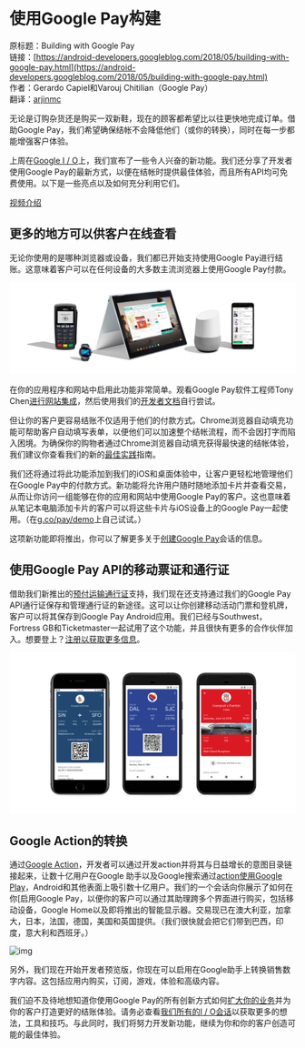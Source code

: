 # 使用Google Pay构建

原标题：Building with Google Pay  
链接：[https://android-developers.googleblog.com/2018/05/building-with-google-pay.html](https://android-developers.googleblog.com/2018/05/building-with-google-pay.html)  
作者：Gerardo Capiel和Varouj Chitilian（Google Pay）  
翻译：[arjinmc](https://github.com/arjinmc)  

无论是订购杂货还是购买一双新鞋，现在的顾客都希望比以往更快地完成订单。借助Google Pay，我们希望确保结帐不会降低他们（或你的转换），同时在每一步都能增强客户体验。

上周在[Google I / O](https://goo.gl/sQxRxX)上，我们宣布了一些令人兴奋的新功能。我们还分享了开发者使用Google Pay的最新方式，以便在结帐时提供最佳体验，而且所有API均可免费使用。以下是一些亮点以及如何充分利用它们。

[视频介绍](https://youtu.be/YT1JfH71k_k)  

## 更多的地方可以供客户在线查看

无论你使用的是哪种浏览器或设备，我们都已开始支持使用Google Pay进行结账。这意味着客户可以在任何设备的大多数主流浏览器上使用Google Pay付款。

![img](../images/2018.5.17.1.jpg)  

在你的应用程序和网站中启用此功能非常简单。观看Google Pay软件工程师Tony Chen[进行网站集成](https://youtu.be/7dUzh2_mC8c?t=11m49s)，然后使用我们的[开发者文档](https://developers.google.com/pay/api/)自行尝试。

但让你的客户更容易结账不仅适用于他们的付款方式。Chrome浏览器自动填充功能可帮助客户自动填写表单，以便他们可以加速整个结帐流程，而不会因打字而陷入困境。为确保你的购物者通过Chrome浏览器自动填充获得最快速的结帐体验，我们建议你查看我们的新的[最佳实践](https://developers.google.com/web/fundamentals/design-and-ux/input/forms/#use_metadata_to_enable_auto-complete)指南。

我们还将通过将此功能添加到我们的iOS和桌面体验中，让客户更轻松地管理他们在Google Pay中的付款方式。新功能将允许用户随时随地添加卡片并查看交易，从而让你访问一组能够在你的应用和网站中使用Google Pay的客户。这也意味着从笔记本电脑添加卡片的客户可以将这些卡片与iOS设备上的Google Pay一起使用。（在[g.co/pay/demo](https://g.co/pay/demo)上自己试试。）

这项新功能即将推出，你可以了解更多关于[创建Google Pay](https://www.youtube.com/watch?v=YT1JfH71k_k&t=0s&list=PLFa7PFwgkjzhHjLCL6kD27ts6mIZpWNJZ&index=1)会话的信息。

## 使用Google Pay API的移动票证和通行证

借助我们新推出的[预付运输通行证](https://blog.google/topics/shopping-payments/google-pays-got-your-transit-ticket/)支持，我们现在还支持通过我们的Google Pay API通行证保存和管理通行证的新途径。这可以让你创建移动活动门票和登机牌，客户可以将其保存到Google Pay Android应用。我们已经与Southwest，Fortress GB和Ticketmaster一起试用了这个功能，并且很快有更多的合作伙伴加入。想要登上？[注册以获取更多信息](https://support.google.com/pay/merchants/contact/interest)。

![img](../images/2018.5.17.2.png)  

## Google Action的转换

通过[Google Action](https://developers.google.com/actions/)，开发者可以通过开发action并将其与日益增长的意图目录链接起来，让数十亿用户在Google 助手以及Google搜索通过[action使用Google Play](https://www.youtube.com/watch?v=XqEkkiAefSc&list=PLFa7PFwgkjzhHjLCL6kD27ts6mIZpWNJZ&index=4&t=5s)，Android和其他表面上吸引数十亿用户。我们的一个会话向你展示了如何在你[启用Google Pay，以便你的客户可以通过其助理跨多个界面进行购买，包括移动设备，Google Home以及即将推出的智能显示器。交易现已在澳大利亚，加拿大，日本，法国，德国，美国和英国提供。（我们很快就会把它们带到巴西，印度，意大利和西班牙。）

![img](../images/2018.5.17.3.gif)  

另外，我们现在开始开发者预览版，你现在可以启用在Google助手上转换销售数字内容。这包括应用内购买，订阅，游戏，体验和高级内容。

我们迫不及待地想知道你使用Google Pay的所有创新方式如何[扩大你的业务](https://pay.google.com/about/business/)并为你的客户打造更好的结账体验。请务必查看[我们所有的I / O会话](https://www.youtube.com/playlist?list=PLFa7PFwgkjzhHjLCL6kD27ts6mIZpWNJZ)以获取更多的想法，工具和技巧。与此同时，我们将努力开发新功能，继续为你和你的客户创造可能的最佳体验。